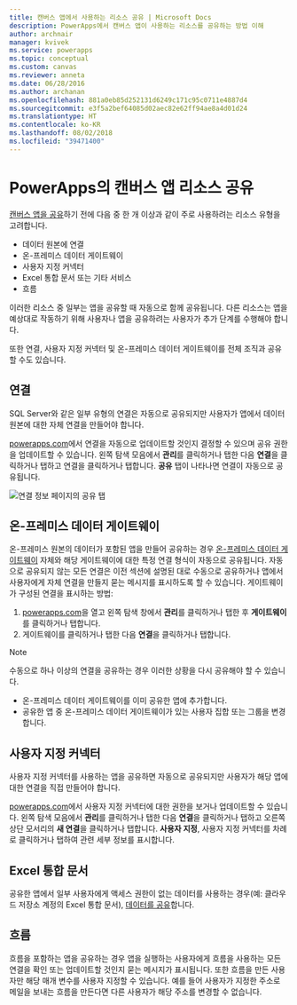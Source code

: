 ```yaml
---
title: 캔버스 앱에서 사용하는 리소스 공유 | Microsoft Docs
description: PowerApps에서 캔버스 앱이 사용하는 리소스를 공유하는 방법 이해
author: archnair
manager: kvivek
ms.service: powerapps
ms.topic: conceptual
ms.custom: canvas
ms.reviewer: anneta
ms.date: 06/28/2016
ms.author: archanan
ms.openlocfilehash: 881a0eb85d252131d6249c171c95c0711e4887d4
ms.sourcegitcommit: e3f5a2bef64085d02aec82e62ff94ae8a4d01d24
ms.translationtype: HT
ms.contentlocale: ko-KR
ms.lasthandoff: 08/02/2018
ms.locfileid: "39471400"
---
```

# <a name="share-canvas-app-resources-in-powerapps"></a>PowerApps의 캔버스 앱 리소스 공유

[캔버스 앱을 공유](share-app.md)하기 전에 다음 중 한 개 이상과 같이 주로 사용하려는 리소스 유형을 고려합니다.

* 데이터 원본에 연결
* 온-프레미스 데이터 게이트웨이
* 사용자 지정 커넥터
* Excel 통합 문서 또는 기타 서비스
* 흐름

이러한 리소스 중 일부는 앱을 공유할 때 자동으로 함께 공유됩니다. 다른 리소스는 앱을 예상대로 작동하기 위해 사용자나 앱을 공유하려는 사용자가 추가 단계를 수행해야 합니다.

또한 연결, 사용자 지정 커넥터 및 온-프레미스 데이터 게이트웨이를 전체 조직과 공유할 수도 있습니다.

## <a name="connections"></a>연결

SQL Server와 같은 일부 유형의 연결은 자동으로 공유되지만 사용자가 앱에서 데이터 원본에 대한 자체 연결을 만들어야 합니다.

[powerapps.com](https://web.powerapps.com?utm_source=padocs&utm_medium=linkinadoc&utm_campaign=referralsfromdoc)에서 연결을 자동으로 업데이트할 것인지 결정할 수 있으며 공유 권한을 업데이트할 수 있습니다. 왼쪽 탐색 모음에서 **관리**를 클릭하거나 탭한 다음 **연결**을 클릭하거나 탭하고 연결을 클릭하거나 탭합니다. **공유** 탭이 나타나면 연결이 자동으로 공유됩니다.

  ![연결 정보 페이지의 공유 탭](./media/share-app-resources/shared-connections.png)

## <a name="on-premises-data-gateways"></a>온-프레미스 데이터 게이트웨이
온-프레미스 원본의 데이터가 포함된 앱을 만들어 공유하는 경우 [온-프레미스 데이터 게이트웨이](gateway-management.md) 자체와 해당 게이트웨이에 대한 특정 연결 형식이 자동으로 공유됩니다. 자동으로 공유되지 않는 모든 연결은 이전 섹션에 설명된 대로 수동으로 공유하거나 앱에서 사용자에게 자체 연결을 만들지 묻는 메시지를 표시하도록 할 수 있습니다. 게이트웨이가 구성된 연결을 표시하는 방법:

1. [powerapps.com](https://web.powerapps.com?utm_source=padocs&utm_medium=linkinadoc&utm_campaign=referralsfromdoc)을 열고 왼쪽 탐색 창에서 **관리**를 클릭하거나 탭한 후 **게이트웨이**를 클릭하거나 탭합니다.
2. 게이트웨이를 클릭하거나 탭한 다음 **연결**을 클릭하거나 탭합니다.

> [!NOTE]
> 수동으로 하나 이상의 연결을 공유하는 경우 이러한 상황을 다시 공유해야 할 수 있습니다.

* 온-프레미스 데이터 게이트웨이를 이미 공유한 앱에 추가합니다.
* 공유한 앱 중 온-프레미스 데이터 게이트웨이가 있는 사용자 집합 또는 그룹을 변경합니다.

## <a name="custom-connectors"></a>사용자 지정 커넥터
사용자 지정 커넥터를 사용하는 앱을 공유하면 자동으로 공유되지만 사용자가 해당 앱에 대한 연결을 직접 만들어야 합니다.

[powerapps.com](https://web.powerapps.com?utm_source=padocs&utm_medium=linkinadoc&utm_campaign=referralsfromdoc)에서 사용자 지정 커넥터에 대한 권한을 보거나 업데이트할 수 있습니다. 왼쪽 탐색 모음에서 **관리**를 클릭하거나 탭한 다음 **연결**을 클릭하거나 탭하고 오른쪽 상단 모서리의 **새 연결**을 클릭하거나 탭합니다. **사용자 지정**, 사용자 지정 커넥터를 차례로 클릭하거나 탭하여 관련 세부 정보를 표시합니다.

## <a name="excel-workbooks"></a>Excel 통합 문서
공유한 앱에서 일부 사용자에게 액세스 권한이 없는 데이터를 사용하는 경우(예: 클라우드 저장소 계정의 Excel 통합 문서), [데이터를 공유](share-app-data.md)합니다.

## <a name="flows"></a>흐름
흐름을 포함하는 앱을 공유하는 경우 앱을 실행하는 사용자에게 흐름을 사용하는 모든 연결을 확인 또는 업데이트할 것인지 묻는 메시지가 표시됩니다. 또한 흐름을 만든 사용자만 해당 매개 변수를 사용자 지정할 수 있습니다. 예를 들어 사용자가 지정한 주소로 메일을 보내는 흐름을 만든다면 다른 사용자가 해당 주소를 변경할 수 없습니다.

